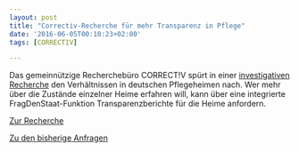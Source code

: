 ```yaml
---
layout: post
title: "Correctiv-Recherche für mehr Transparenz in Pflege"
date: '2016-06-05T00:10:23+02:00'
tags: [CORRECTIV]

---
```


Das gemeinnützige Recherchebüro CORRECT!V spürt in einer [investigativen Recherche](https://correctiv.org/pflege) den Verhältnissen in deutschen Pflegeheimen nach. Wer mehr über die Zustände einzelner Heime erfahren will, kann über eine integrierte FragDenStaat-Funktion Transparenzberichte für die Heime anfordern.

[Zur Recherche](https://correctiv.org/pflege)

[Zu den bisherige Anfragen](https://fragdenstaat.de/suche/?q=transparenzbericht)
